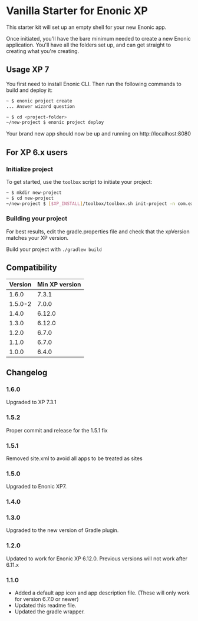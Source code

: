 # Vanilla Starter for Enonic XP

This starter kit will set up an empty shell for your new Enonic app.

Once initiated, you'll have the bare minimum needed to create a new Enonic
application. You'll have all the folders set up, and can get
straight to creating what you're creating.


## Usage XP 7

You first need to install Enonic CLI. Then run the following commands to build and deploy it:

```bash
~ $ enonic project create
... Answer wizard question

~ $ cd <project-folder>
~/new-project $ enonic project deploy
```

Your brand new app should now be up and running on http://localhost:8080


## For XP 6.x users


### Initialize project

To get started, use the `toolbox` script to initiate your project:

```bash
~ $ mkdir new-project
~ $ cd new-project
~/new-project $ [$XP_INSTALL]/toolbox/toolbox.sh init-project -n com.example.name -r starter-vanilla
```

### Building your project

For best results, edit the gradle.properties file and check that the 
xpVersion matches your XP version. 

Build your project with ``./gradlew build``


## Compatibility

| Version       | Min XP version |
| ------------- | ---------- |
| 1.6.0	        | 7.3.1 |
| 1.5.0-2	        | 7.0.0 |
| 1.4.0	        | 6.12.0 |
| 1.3.0	        | 6.12.0 |
| 1.2.0	        | 6.7.0 |
| 1.1.0         | 6.7.0 |
| 1.0.0         | 6.4.0 |

## Changelog

### 1.6.0

Upgraded to XP 7.3.1

### 1.5.2

Proper commit and release for the 1.5.1 fix

### 1.5.1

Removed site.xml to avoid all apps to be treated as sites

### 1.5.0

Upgraded to Enonic XP7.

### 1.4.0
### 1.3.0

Upgraded to the new version of Gradle plugin.

### 1.2.0

Updated to work for Enonic XP 6.12.0.  Previous versions will not work after 6.11.x

### 1.1.0

* Added a default app icon and app description file. (These will only work for version 6.7.0 or newer)
* Updated this readme file.
* Updated the gradle wrapper.
